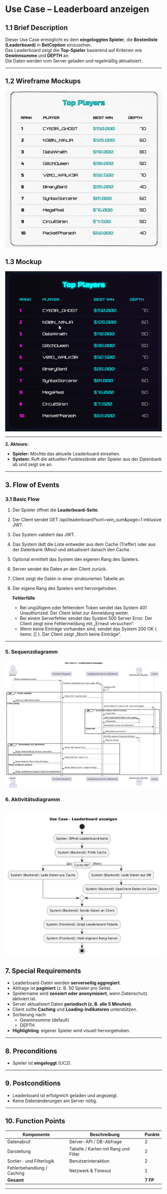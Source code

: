 # Use Case – Leaderboard anzeigen

## 1.1 Brief Description
Dieser Use Case ermöglicht es dem **eingeloggten Spieler**, die **Bestenliste (Leaderboard)** in **BetCeption** einzusehen.  
Das Leaderboard zeigt die **Top-Spieler** basierend auf Kriterien wie **Gewinnsumme** und **DEPTH** an.  
Die Daten werden vom Server geladen und regelmäßig aktualisiert.

---
## 1.2 Wireframe Mockups
![alt text](Wireframe-mockups/Mockup-Leaderboard-wirecard.jpg)
## 1.3 Mockup
![alt text](mockups/Leadernoard-MockUp.png)

---
**2. Akteure:**  
- **Spieler:** Möchte das aktuelle Leaderboard einsehen.  
- **System:** Ruft die aktuellen Punktestände aller Spieler aus der Datenbank ab und zeigt sie an.
---

## 3. Flow of Events

### 3.1 Basic Flow
1. Der Spieler öffnet die **Leaderboard-Seite**.
2. Der Client sendet GET /api/leaderboard?sort=win_sum&page=1 inklusive JWT.
3. Das System validiert das JWT.  
4. Das System lädt die Liste entweder aus dem Cache (Treffer) oder aus der Datenbank (Miss) und aktualisiert danach den Cache.
5. Optional ermittelt das System den eigenen Rang des Spielers.
6. Server sendet die Daten an den Client zurück.  
7. Client zeigt die Daten in einer strukturierten Tabelle an.  
8. Der eigene Rang des Spielers wird hervorgehoben.

   **Fehlerfälle**
   - Bei ungültigem oder fehlendem Token sendet das System 401 Unauthorized. Der Client leitet zur Anmeldung weiter.
   - Bei einem Serverfehler sendet das System 500 Server Error. Der Client zeigt eine Fehlermeldung mit „Erneut versuchen“.
   - Wenn keine Einträge vorhanden sind, sendet das System 200 OK { items: [] }. Der Client zeigt „Noch keine Einträge“.

---

### 5. Sequenzdiagramm
![alt text](<Sequenzdiagramme/Sequenzdiagramm Leaderboard.png>)


### 6. Aktivitätsdiagramm
![alt text](<Aktivitätsdiagramme/Aktivitätsdiagramm Leaderboard.png>)
---

## 7. Special Requirements
- Leaderboard-Daten werden **serverseitig aggregiert**.  
- Abfrage ist **paginiert** (z. B. 50 Spieler pro Seite).  
- Spielername wird **zensiert oder anonymisiert**, wenn Datenschutz aktiviert ist.  
- Server aktualisiert Daten **periodisch (z. B. alle 5 Minuten)**.  
- Client sollte **Caching** und **Loading-Indikatoren** unterstützen.  
- Sortierung nach:
  - Gewinnsumme (default)
  - DEPTH
- **Highlighting**: eigener Spieler wird visuell hervorgehoben.

---

## 8. Preconditions
- Spieler ist **eingeloggt** (UC2).

---

## 9. Postconditions
- Leaderboard ist erfolgreich geladen und angezeigt.  
- Keine Datenänderungen am Server nötig.

---
<!--
### 5.1 Save changes / Sync with server
- Client sendet Anfrage `GET /api/leaderboard?sort=win_sum`  
- Server antwortet mit JSON-Array der Top-Spieler:  
```
[
  { "rank": 1, "username": "AceMaster", "xp": 5400, "level": 12, "wins": 124500 },
  { "rank": 2, "username": "CardKing", "xp": 4800, "level": 11, "wins": 115000 },
  ...
]
```
- Client zeigt eigene Position basierend auf `user_id` zusätzlich an.

---
-->
## 10. Function Points
| Komponente | Beschreibung | Punkte |
|-------------|---------------|--------|
| Datenabruf | Server-API / DB-Abfrage | 2 |
| Darstellung | Tabelle / Karten mit Rang und Filter | 2 |
| Sortier- und Filterlogik | Benutzerinteraktion | 2 |
| Fehlerbehandlung / Caching | Netzwerk & Timeout | 1 |
| **Gesamt** |  | **7 FP** |

---
<!--
## 7. Technische Hinweise
**API-Endpunkte:**
```
GET /api/leaderboard?sort={criteria}&page={n}
Authorization: Bearer <JWT>
```
**Antworten:**
```
200 OK [ { rank, username, xp, level, wins } ]
401 Unauthorized { error: "auth_required" }
500 Internal Server Error { error: "server_error" }
```

**Datenbank (Beispiel):**
```sql
SELECT username, xp, level, total_wins
FROM users
ORDER BY total_wins DESC
LIMIT 50;
```

**Client-Logik:**
- Speichert letzte Serverantwort im Cache.  
- Aktualisiert Daten automatisch alle 5 Minuten.

---
-->
